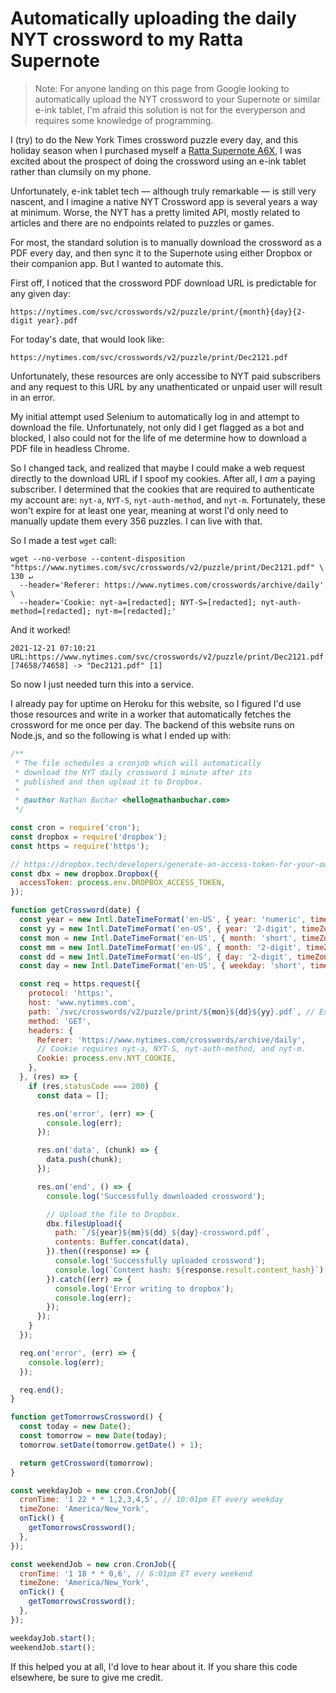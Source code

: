 # Automatically uploading the daily NYT crossword to my Ratta Supernote

> Note: For anyone landing on this page from Google looking to automatically upload the NYT crossword to your Supernote or similar e-ink tablet, I'm afraid this solution is not for the everyperson and requires some knowledge of programming.

I (try) to do the New York Times crossword puzzle every day, and this holiday season when I purchased myself a [Ratta Supernote A6X](supernote.com), I was excited about the prospect of doing the crossword using an e-ink tablet rather than clumsily on my phone.

Unfortunately, e-ink tablet tech — although truly remarkable — is still very nascent, and I imagine a native NYT Crossword app is several years a way at minimum. Worse, the NYT has a pretty limited API, mostly related to articles and there are no endpoints related to puzzles or games.

For most, the standard solution is to manually download the crossword as a PDF every day, and then sync it to the Supernote using either Dropbox or their companion app. But I wanted to automate this.

First off, I noticed that the crossword PDF download URL is predictable for any given day:

```
https://nytimes.com/svc/crosswords/v2/puzzle/print/{month}{day}{2-digit year}.pdf
```

For today's date, that would look like:

```
https://nytimes.com/svc/crosswords/v2/puzzle/print/Dec2121.pdf
```

Unfortunately, these resources are only accessibe to NYT paid subscribers and any request to this URL by any unathenticated or unpaid user will result in an error.

My initial attempt used Selenium to automatically log in and attempt to download the file. Unfortunately, not only did I get flagged as a bot and blocked, I also could not for the life of me determine how to download a PDF file in headless Chrome.

So I changed tack, and realized that maybe I could make a web request directly to the download URL if I spoof my cookies. After all, I _am_ a paying subscriber. I determined that the cookies that are required to authenticate my account are: `nyt-a`, `NYT-S`, `nyt-auth-method`, and `nyt-m`. Fortunately, these won't expire for at least one year, meaning at worst I'd only need to manually update them every 356 puzzles. I can live with that.

So I made a test `wget` call:

```
wget --no-verbose --content-disposition "https://www.nytimes.com/svc/crosswords/v2/puzzle/print/Dec2121.pdf" \                                                     130 ↵
  --header='Referer: https://www.nytimes.com/crosswords/archive/daily' \
  --header='Cookie: nyt-a=[redacted]; NYT-S=[redacted]; nyt-auth-method=[redacted]; nyt-m=[redacted];'
```

And it worked!

```
2021-12-21 07:10:21 URL:https://www.nytimes.com/svc/crosswords/v2/puzzle/print/Dec2121.pdf [74658/74658] -> "Dec2121.pdf" [1]
```

So now I just needed turn this into a service.

I already pay for uptime on Heroku for this website, so I figured I'd use those resources and write in a worker that automatically fetches the crossword for me once per day. The backend of this website runs on Node.js, and so the following is what I ended up with:

```js
/**
 * The file schedules a cronjob which will automatically
 * download the NYT daily crossword 1 minute after its
 * published and then upload it to Dropbox.
 *
 * @author Nathan Buchar <hello@nathanbuchar.com>
 */

const cron = require('cron');
const dropbox = require('dropbox');
const https = require('https');

// https://dropbox.tech/developers/generate-an-access-token-for-your-own-account
const dbx = new dropbox.Dropbox({
  accessToken: process.env.DROPBOX_ACCESS_TOKEN,
});

function getCrossword(date) {
  const year = new Intl.DateTimeFormat('en-US', { year: 'numeric', timeZone: 'America/New_York' }).format(date);
  const yy = new Intl.DateTimeFormat('en-US', { year: '2-digit', timeZone: 'America/New_York' }).format(date);
  const mon = new Intl.DateTimeFormat('en-US', { month: 'short', timeZone: 'America/New_York' }).format(date);
  const mm = new Intl.DateTimeFormat('en-US', { month: '2-digit', timeZone: 'America/New_York' }).format(date);
  const dd = new Intl.DateTimeFormat('en-US', { day: '2-digit', timeZone: 'America/New_York' }).format(date);
  const day = new Intl.DateTimeFormat('en-US', { weekday: 'short', timeZone: 'America/New_York' }).format(date);

  const req = https.request({
    protocol: 'https:',
    host: 'www.nytimes.com',
    path: `/svc/crosswords/v2/puzzle/print/${mon}${dd}${yy}.pdf`, // Ex. Dec1521.pdf
    method: 'GET',
    headers: {
      Referer: 'https://www.nytimes.com/crosswords/archive/daily',
      // Cookie requires nyt-a, NYT-S, nyt-auth-method, and nyt-m.
      Cookie: process.env.NYT_COOKIE,
    },
  }, (res) => {
    if (res.statusCode === 200) {
      const data = [];

      res.on('error', (err) => {
        console.log(err);
      });

      res.on('data', (chunk) => {
        data.push(chunk);
      });

      res.on('end', () => {
        console.log('Successfully downloaded crossword');

        // Upload the file to Dropbox.
        dbx.filesUpload({
          path: `/${year}${mm}${dd}_${day}-crossword.pdf`,
          contents: Buffer.concat(data),
        }).then((response) => {
          console.log('Successfully uploaded crossword');
          console.log(`Content hash: ${response.result.content_hash}`);
        }).catch((err) => {
          console.log('Error writing to dropbox');
          console.log(err);
        });
      });
    }
  });

  req.on('error', (err) => {
    console.log(err);
  });

  req.end();
}

function getTomorrowsCrossword() {
  const today = new Date();
  const tomorrow = new Date(today);
  tomorrow.setDate(tomorrow.getDate() + 1);

  return getCrossword(tomorrow);
}

const weekdayJob = new cron.CronJob({
  cronTime: '1 22 * * 1,2,3,4,5', // 10:01pm ET every weekday
  timeZone: 'America/New_York',
  onTick() {
    getTomorrowsCrossword();
  },
});

const weekendJob = new cron.CronJob({
  cronTime: '1 18 * * 0,6', // 6:01pm ET every weekend
  timeZone: 'America/New_York',
  onTick() {
    getTomorrowsCrossword();
  },
});

weekdayJob.start();
weekendJob.start();
```

If this helped you at all, I'd love to hear about it. If you share this code elsewhere, be sure to give me credit.

